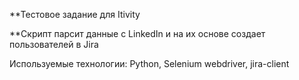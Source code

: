 **Тестовое задание для Itivity

**Скрипт парсит данные с LinkedIn и на их основе создает пользователей в Jira

Используемые технологии: Python, Selenium webdriver, jira-client